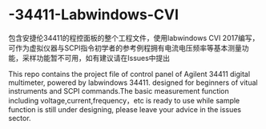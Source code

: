 # -34411-Labwindows-CVI
  包含安捷伦34411的程控面板的整个工程文件，使用labwindows CVI 2017编写，可作为虚拟仪器与SCPI指令初学者的参考例程拥有电流电压频率等基本测量功能，采样功能暂不可用，如有建议请在Issues中提出
  
  This repo contains the project file of control panel of Agilent 34411 digital multimeter, powered by labwindows 34411. designed for beginners of vitual instruments and SCPI commands.The basic measurement function including voltage,current,frequency，etc is ready to use while sample function is still under designing, please leave your advice in the issues sector.
